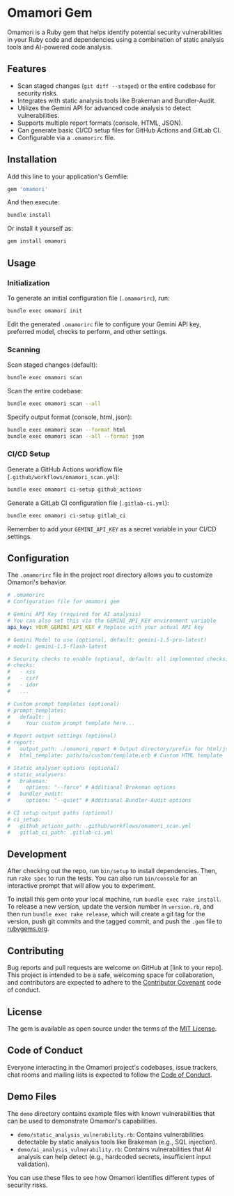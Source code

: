 # Omamori Gem

Omamori is a Ruby gem that helps identify potential security vulnerabilities in your Ruby code and dependencies using a combination of static analysis tools and AI-powered code analysis.

## Features

- Scan staged changes (`git diff --staged`) or the entire codebase for security risks.
- Integrates with static analysis tools like Brakeman and Bundler-Audit.
- Utilizes the Gemini API for advanced code analysis to detect vulnerabilities.
- Supports multiple report formats (console, HTML, JSON).
- Can generate basic CI/CD setup files for GitHub Actions and GitLab CI.
- Configurable via a `.omamorirc` file.

## Installation

Add this line to your application's Gemfile:

```ruby
gem 'omamori'
```

And then execute:

```bash
bundle install
```

Or install it yourself as:

```bash
gem install omamori
```

## Usage

### Initialization

To generate an initial configuration file (`.omamorirc`), run:

```bash
bundle exec omamori init
```

Edit the generated `.omamorirc` file to configure your Gemini API key, preferred model, checks to perform, and other settings.

### Scanning

Scan staged changes (default):

```bash
bundle exec omamori scan
```

Scan the entire codebase:

```bash
bundle exec omamori scan --all
```

Specify output format (console, html, json):

```bash
bundle exec omamori scan --format html
bundle exec omamori scan --all --format json
```

### CI/CD Setup

Generate a GitHub Actions workflow file (`.github/workflows/omamori_scan.yml`):

```bash
bundle exec omamori ci-setup github_actions
```

Generate a GitLab CI configuration file (`.gitlab-ci.yml`):

```bash
bundle exec omamori ci-setup gitlab_ci
```

Remember to add your `GEMINI_API_KEY` as a secret variable in your CI/CD settings.

## Configuration

The `.omamorirc` file in the project root directory allows you to customize Omamori's behavior.

```yaml
# .omamorirc
# Configuration file for omamori gem

# Gemini API Key (required for AI analysis)
# You can also set this via the GEMINI_API_KEY environment variable
api_key: YOUR_GEMINI_API_KEY # Replace with your actual API key

# Gemini Model to use (optional, default: gemini-1.5-pro-latest)
# model: gemini-1.5-flash-latest

# Security checks to enable (optional, default: all implemented checks)
# checks:
#   - xss
#   - csrf
#   - idor
#   ...

# Custom prompt templates (optional)
# prompt_templates:
#   default: |
#     Your custom prompt template here...

# Report output settings (optional)
# report:
#   output_path: ./omamori_report # Output directory/prefix for html/json reports
#   html_template: path/to/custom/template.erb # Custom HTML template

# Static analyser options (optional)
# static_analysers:
#   brakeman:
#     options: "--force" # Additional Brakeman options
#   bundler_audit:
#     options: "--quiet" # Additional Bundler-Audit options

# CI setup output paths (optional)
# ci_setup:
#   github_actions_path: .github/workflows/omamori_scan.yml
#   gitlab_ci_path: .gitlab-ci.yml
```

## Development

After checking out the repo, run `bin/setup` to install dependencies. Then, run `rake spec` to run the tests. You can also run `bin/console` for an interactive prompt that will allow you to experiment.

To install this gem onto your local machine, run `bundle exec rake install`. To release a new version, update the version number in `version.rb`, and then run `bundle exec rake release`, which will create a git tag for the version, push git commits and the tagged commit, and push the `.gem` file to [rubygems.org](https://rubygems.org).

## Contributing

Bug reports and pull requests are welcome on GitHub at [link to your repo]. This project is intended to be a safe, welcoming space for collaboration, and contributors are expected to adhere to the [Contributor Covenant](http://contributor-covenant.org/version/2/0/) code of conduct.

## License

The gem is available as open source under the terms of the [MIT License](https://opensource.org/licenses/MIT).

## Code of Conduct

Everyone interacting in the Omamori project's codebases, issue trackers, chat rooms and mailing lists is expected to follow the [Code of Conduct](http://contributor-covenant.org/version/2/0/).

## Demo Files

The `demo` directory contains example files with known vulnerabilities that can be used to demonstrate Omamori's capabilities.

- `demo/static_analysis_vulnerability.rb`: Contains vulnerabilities detectable by static analysis tools like Brakeman (e.g., SQL injection).
- `demo/ai_analysis_vulnerability.rb`: Contains vulnerabilities that AI analysis can help detect (e.g., hardcoded secrets, insufficient input validation).

You can use these files to see how Omamori identifies different types of security risks.